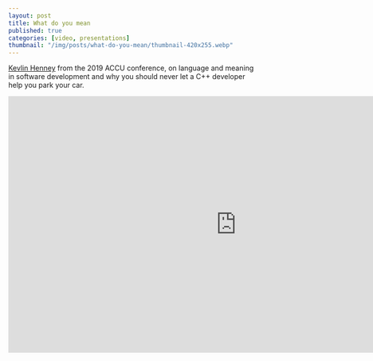 ```yaml
---
layout: post
title: What do you mean
published: true
categories: [video, presentations]
thumbnail: "/img/posts/what-do-you-mean/thumbnail-420x255.webp"
---
```


<a href="https://twitter.com/kevlinhenney">Kevlin Henney</a> from the 2019 ACCU conference, on language and meaning
in software development and why you should never let a C++ developer help you park your car.

<iframe width="914" height="514" src="https://www.youtube.com/embed/ndnvOElnyUg" frameborder="0" allow="accelerometer; autoplay; encrypted-media; gyroscope; picture-in-picture" allowfullscreen></iframe>
